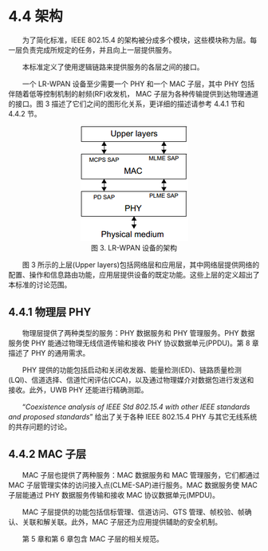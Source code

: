 # 4.4 架构

　　为了简化标准，IEEE 802.15.4 的架构被分成多个模块，这些模块称为层。每一层负责完成所规定的任务，并且向上一层提供服务。

　　本标准定义了使用逻辑链路来提供服务的各层之间的接口。

　　一个 LR-WPAN 设备至少需要一个 PHY 和一个 MAC 子层，其中 PHY 包括伴随着低等控制机制的射频(RF)收发机， MAC 子层为各种传输提供到达物理通道的接口。图 3 描述了它们之间的图形化关系，更详细的描述请参考 4.4.1 节和 4.4.2 节。

<center><img src="../../images/f3.png"/></center>

<center>图 3. LR-WPAN 设备的架构</center>

　　图 3 所示的上层(Upper layers)包括网络层和应用层，其中网络层提供网络的配置、操作和信息路由功能，应用层提供设备的既定功能。这些上层的定义超出了本标准的讨论范围。

## 4.4.1 物理层 PHY
　　物理层提供了两种类型的服务：PHY 数据服务和 PHY 管理服务。PHY 数据服务使 PHY 能通过物理无线信道传输和接收 PHY 协议数据单元(PPDU)。第 8 章描述了 PHY 的通用需求。

　　PHY 提供的功能包括启动和关闭收发器、能量检测(ED)、链路质量检测(LQI)、信道选择、信道忙闲评估(CCA)，以及通过物理媒介对数据包进行发送和接收。此外，UWB PHY 还能进行精确测距。

　　“*Coexistence analysis of IEEE Std 802.15.4 with other IEEE standards and proposed standards*” 给出了关于各种 IEEE 802.15.4 PHY 与其它无线系统的共存问题的讨论。

## 4.4.2 MAC 子层
　　MAC 子层也提供了两种服务：MAC 数据服务和 MAC 管理服务，它们都通过 MAC 子层管理实体的访问接入点(CLME-SAP)进行服务。MAC 数据服务使 MAC 子层能通过 PHY 数据服务传输和接收 MAC 协议数据单元(MPDU)。

　　MAC 子层提供的功能包括信标管理、信道访问、GTS 管理、帧校验、帧确认、关联和解关联。此外，MAC 子层还为应用提供辅助的安全机制。

　　第 5 章和第 6 章包含 MAC 子层的相关规范。
